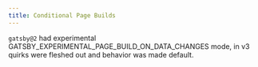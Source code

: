 ```yaml
---
title: Conditional Page Builds
---
```


<!-- just so url still works - might be better to have redirect or something -->

`gatsby@2` had experimental GATSBY_EXPERIMENTAL_PAGE_BUILD_ON_DATA_CHANGES mode, in v3 quirks were fleshed out and behavior was made default.
